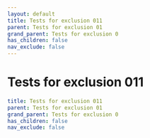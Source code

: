 ```yaml
---
layout: default
title: Tests for exclusion 011
parent: Tests for exclusion 01
grand_parent: Tests for exclusion 0
has_children: false
nav_exclude: false
---
```

# Tests for exclusion 011

```yaml
title: Tests for exclusion 011
parent: Tests for exclusion 01
grand_parent: Tests for exclusion 0
has_children: false
nav_exclude: false
```